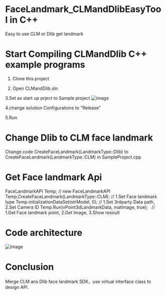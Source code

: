 # FaceLandmark_CLMandDlibEasyTool in C++
Easy to use CLM or Dlib get landmark 

# Start Compiling CLMandDlib C++ example programs

1. Clone this project

2. Open CLMandDlib.sln

3.Set as start up prject to Sample project
![image](https://github.com/kobewangSky/FaceLandmark_CLMandDlibEasyTool/blob/master/image/Set_as_startup_project.png)

4.change solution Configurations to "Release"

5.Run

# Change Dlib to CLM face landmark

Change code CreateFaceLandmark(LandmarkType::Dlib) to CreateFaceLandmark(LandmarkType::CLM) in SampleProject.cpp

# Get Face landmark Api

FaceLandmarkAPI Temp;                             // new FaceLandmarkAPI
Temp.CreateFaceLandmark(LandmarkType::CLM);       // 1.Set Face landmark type
Temp.initializationDataSet(strModel, 0);          // 1.Set 3rdparty Data path, 2.Set Camera ID
Temp.Run(vPoint3dLandmarkData, matImage, true);   // 1.Get Face landmark point, 2.Get Image, 3.Show resoult

# Code architecture

![image](https://github.com/kobewangSky/FaceLandmark_CLMandDlibEasyTool/blob/master/image/Code_architecture.png)

# Conclusion

Merge CLM ans Dlib face landmark SDK，use virtual interface class to design API.
